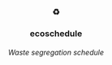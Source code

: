<h3 align="center">♻️</h3>
<h3 align="center">ecoschedule</h3>
<h6 align="center">Waste segregation schedule</h6>
